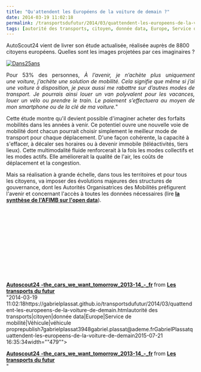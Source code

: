 ```yaml
---
title: "Qu'attendent les Européens de la voiture de demain ?"
date: 2014-03-19 11:02:18
permalink: /transportsdufutur/2014/03/quattendent-les-europeens-de-la-voiture-de-demain.html
tags: [autorité des transports, citoyen, donnée data, Europe, Service de mobilité, Véhicule, véhicule propre]
---
```


<p>AutoScout24 vient de livrer son étude actualisée, réalisée auprès de 8800 citoyens européens. Quelles sont les images projetées par ces imaginaires ?</p> <p><a class="asset-img-link" href="https://gabrielplassat.github.io/transportsdufutur/wp-content/uploads/sites/6/old/6a0120a66d2ad4970b01a3fcd9610f970b-pi.jpg" style="display: inline;"><img rel="lightbox[]" alt="Dans25ans" border="0" class="asset  asset-image at-xid-6a0120a66d2ad4970b01a3fcd9610f970b image-full img-responsive" src="/wp-content/uploads/sites/6/old/6a0120a66d2ad4970b01a3fcd9610f970b-800wi.jpg" title="Dans25ans" /></a></p> <p style="text-align: justify;">Pour 53% des personnes, <em>À l’avenir, je n’achète plus uniquement une voiture, j’achète une solution de mobilité. Cela signifie que même si j’ai une voiture à disposition, je peux aussi me rabattre sur d’autres modes de transport. Je pourrais ainsi louer un van polyvalent pour les vacances, louer un vélo ou prendre le train. Le paiement s’effectuera au moyen de mon smartphone ou de la clé de ma voiture.</em>"</p>  <!--more-->  <p style=""text-align: justify>Cette étude montre qu'il devient possible d'imaginer acheter des forfaits mobilités dans les années à venir. Ce potentiel ouvre une nouvelle voie de mobilité dont chacun pourrait choisir simplement le meilleur mode de transport pour chaque déplacement. D'une façon cohérente, la capacité à s'effacer, à décaler ses horaires ou à devenir immobile (téléactivités, tiers lieux). Cette multimodalité fluide renforcerait à la fois les modes collectifs et les modes actifs. Elle améliorerait la qualité de l'air, les coûts de déplacement et la congestion.</p> <p style=""text-align: justify>Mais sa réalisation à grande échelle, dans tous les territoires et pour tous les citoyens, va imposer des évolutions majeures des structures de gouvernance, dont les Autorités Organisatrices des Mobilités préfigurent l'avenir et concernant l'accès à toutes les données nécessaires (lire <a href="https://gabrielplassat.github.io/transportsdufutur/wp-content/uploads/sites/6/2014/03/130408_OpenData_Rapportfinal.pdf"" target=""_blank""><strong>la synthèse de l'AFIMB sur l'open data</strong></a>).</p> <p> </p> <p><iframe allowfullscreen="""" frameborder=""0"" height=""511"" marginheight=""0"" marginwidth=""0"" scrolling=""no"" src=""http://www.slideshare.net/slideshow/embed_code/32452906"" style=""border: 1px solid #CCC border-width: 1px 1px 0 margin-bottom: 5px max-width: 100% width=""479""> </iframe></p> <div style=""margin-bottom: 5px><strong> <a href=""https://fr.slideshare.net/transportsdufutur/autoscout24-thecarswewanttomorrow201314fr"" target=""_blank"" title=""Autoscout24 -the_cars_we_want_tomorrow_2013-14_-_fr"">Autoscout24 -the_cars_we_want_tomorrow_2013-14_-_fr</a> </strong> from <strong><a href=""http://www.slideshare.net/transportsdufutur"" target=""_blank"">Les transports du futur</a></strong></div>"2014-03-19 11:02:18https://gabrielplassat.github.io/transportsdufutur/2014/03/quattendent-les-europeens-de-la-voiture-de-demain.htmlautorité des transports|citoyen|donnée data|Europe|Service de mobilité|Véhicule|véhicule proprepublish7gabrielplassat3948gabriel.plassat@ademe.frGabrielPlassatquattendent-les-europeens-de-la-voiture-de-demain2015-07-21 16:35:34width=""479""> </iframe></p> <div style=""margin-bottom: 5px><strong> <a href=""https://fr.slideshare.net/transportsdufutur/autoscout24-thecarswewanttomorrow201314fr"" target=""_blank"" title=""Autoscout24 -the_cars_we_want_tomorrow_2013-14_-_fr"">Autoscout24 -the_cars_we_want_tomorrow_2013-14_-_fr</a> </strong> from <strong><a href=""http://www.slideshare.net/transportsdufutur"" target=""_blank"">Les transports du futur</a></strong></div>"
